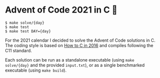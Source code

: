 # Advent of Code 2021 in C 🎄

```
$ make solve/{day}
$ make test
$ make test DAY={day}
```

For the 2021 calendar I decided to solve the Advent of Code solutions in C.
The coding style is based on [How to C in 2016](https://matt.sh/howto-c) and compiles following the C11 standard.

Each solution can be run as a standalone executable (using `make solve/{day}` and the provided `input.txt`), or as a single benchmarked executable (using `make build`).
